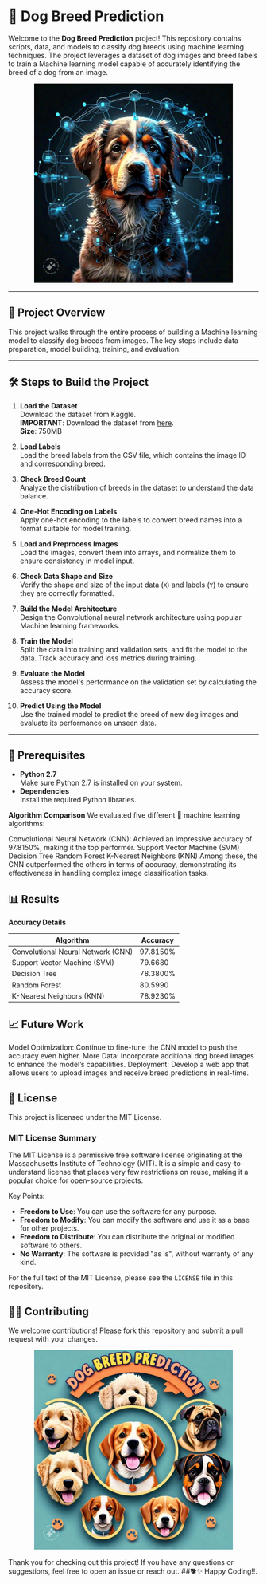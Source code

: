 # 🐶 Dog Breed Prediction

Welcome to the **Dog Breed Prediction** project! This repository contains scripts, data, and models to classify dog breeds using machine learning techniques. The project leverages a dataset of dog images and breed labels to train a Machine learning model capable of accurately identifying the breed of a dog from an image.
<p align="center">
<img src ="https://github.com/Monish226/Dog-Breed-Prediction/blob/master/Dataset/asst.jpg" width="400" height="400" >
</p>

---

## 🚀 Project Overview

This project walks through the entire process of building a Machine learning model to classify dog breeds from images. The key steps include data preparation, model building, training, and evaluation.

---

## 🛠️ Steps to Build the Project

1. **Load the Dataset**  
   Download the dataset from Kaggle.  
   **IMPORTANT**: Download the dataset from [here](https://www.dropbox.com/scl/fi/07ot4h9zzhzc6f2ugcvkf/archive.zip?rlkey=8fundwycq0vo2v4a9ervt93gc&dl=0).  
   **Size**: 750MB

2. **Load Labels**  
   Load the breed labels from the CSV file, which contains the image ID and corresponding breed.

3. **Check Breed Count**  
   Analyze the distribution of breeds in the dataset to understand the data balance.

4. **One-Hot Encoding on Labels**  
   Apply one-hot encoding to the labels to convert breed names into a format suitable for model training.

5. **Load and Preprocess Images**  
   Load the images, convert them into arrays, and normalize them to ensure consistency in model input.

6. **Check Data Shape and Size**  
   Verify the shape and size of the input data (`X`) and labels (`Y`) to ensure they are correctly formatted.

7. **Build the Model Architecture**  
   Design the Convolutional neural network architecture using popular Machine learning frameworks.

8. **Train the Model**  
   Split the data into training and validation sets, and fit the model to the data. Track accuracy and loss metrics during training.

9. **Evaluate the Model**  
   Assess the model's performance on the validation set by calculating the accuracy score.

10. **Predict Using the Model**  
    Use the trained model to predict the breed of new dog images and evaluate its performance on unseen data.

---

## 🔧 Prerequisites

- **Python 2.7**  
  Make sure Python 2.7 is installed on your system.
- **Dependencies**  
  Install the required Python libraries.


**Algorithm Comparison**
We evaluated five different 🤖 machine learning algorithms:

Convolutional Neural Network (CNN): Achieved an impressive accuracy of 97.8150%, making it the top performer.
Support Vector Machine (SVM)
Decision Tree
Random Forest
K-Nearest Neighbors (KNN)
Among these, the CNN outperformed the others in terms of accuracy, demonstrating its effectiveness in handling complex image classification tasks.

## 📊 Results
**Accuracy Details**
         
| Algorithm | Accuracy |
| ------ | ------ |
| Convolutional Neural Network (CNN) | 97.8150% |
| Support Vector Machine (SVM) |  79.6680 |
| Decision Tree | 78.3800% |
| Random Forest | 80.5990  |
| K-Nearest Neighbors (KNN) | 78.9230% |


## 📈 Future Work
Model Optimization: Continue to fine-tune the CNN model to push the accuracy even higher.
More Data: Incorporate additional dog breed images to enhance the model’s capabilities.
Deployment: Develop a web app that allows users to upload images and receive breed predictions in real-time.
## 📄 License

This project is licensed under the MIT License. 

### MIT License Summary

The MIT License is a permissive free software license originating at the Massachusetts Institute of Technology (MIT). It is a simple and easy-to-understand license that places very few restrictions on reuse, making it a popular choice for open-source projects.

Key Points:
- **Freedom to Use**: You can use the software for any purpose.
- **Freedom to Modify**: You can modify the software and use it as a base for other projects.
- **Freedom to Distribute**: You can distribute the original or modified software to others.
- **No Warranty**: The software is provided "as is", without warranty of any kind.

For the full text of the MIT License, please see the `LICENSE` file in this repository.

## 👨‍💻 Contributing
We welcome contributions! Please fork this repository and submit a pull request with your changes.

<p align="center">
<img src="https://github.com/Monish226/Dog-Breed-Prediction/blob/master/Dataset/title.jpg" width="400" height="400">
</p>

Thank you for checking out this project! If you have any questions or suggestions, feel free to open an issue or reach out.
##🐕✨ Happy Coding!!.

